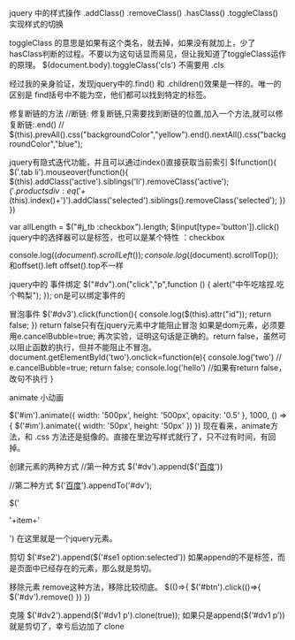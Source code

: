 
jquery 中的样式操作
.addClass()
.removeClass()
.hasClass()
.toggleClass()  实现样式的切换

toggleClass 的意思是如果有这个类名，就去掉，如果没有就加上，少了hasClass判断的过程。不要以为这句话显而易见，但让我知道了toggleClass运作的原理。
 $(document.body).toggleClass('cls')    不需要用 .cls

经过我的亲身验证，发现jquery中的.find() 和 .children()效果是一样的。唯一的区别是
find括号中不能为空，他们都可以找到特定的标签。

修复断链的方法
//断链: 修复断链,只需要找到断链的位置,加入一个方法,就可以修复断链:.end()
//         $(this).prevAll().css("backgroundColor","yellow").end().nextAll().css("backgroundColor","blue");

jquery有隐式迭代功能，并且可以通过index()直接获取当前索引
 $(function(){
        $('.tab li').mouseover(function(){
            $(this).addClass('active').siblings('li').removeClass('active');
            $('.products div:eq('+$(this).index()+')').addClass('selected').siblings().removeClass('selected');
        })
       })


  var allLength = $("#j_tb :checkbox").length;
$(input[type='button']).click()
jquery中的选择器可以是标签，也可以是某个特性 ：checkbox

console.log($(document).scrollLeft());
 console.log($(document).scrollTop());
和offset().left    offset().top不一样

jquery中的 事件绑定
$("#dv").on("click","p",function () {
          alert("中午吃啥捏.吃个鸭梨");
  });
on是可以绑定事件的

冒泡事件
 $('#dv3').click(function(){
               console.log($(this).attr("id"));
                return false;
     })
return false只有在jquery元素中才能阻止冒泡
如果是dom元素，必须要用e.cancelBubble=true;
再次实验，证明这句话是正确的。return  false，虽然可以阻止函数的执行，但并不能阻止不冒泡。
document.getElementById('two').onclick=function(e){
    console.log('two')
    // e.cancelBubble=true;
    return false;
    console.log('hello')   //如果有return false，改句不执行
}


animate 小动画


 $('#im').animate({ width: '500px', height: '500px', opacity: '0.5' }, 1000, () => {
     $('#im').animate({ width: '50px', height: '50px' })
 })
现在看来，animate方法，和 .css 方法还是挺像的。直接在里边写样式就行了，只不过有时间，有回掉。



创建元素的两种方式
//第一种方式
    $('#dv').append($('<a href="www.baidu.com">百度</a>'))

//第二种方式
    $('<a href="www.baidu.com">百度</a>').appendTo('#dv');




$('<p>'+item+'</p>')   在这里就是一个jquery元素。


剪切
  $('#se2').append($('#se1 option:selected'))
如果append的不是标签，而是页面中已经存在的元素，那么就是剪切。

移除元素
remove这种方法，移除比较彻底。
  $(()=>{
            $('#btn').click(()=>{
                $('#dv').remove()
            })
        })

克隆
$('#dv2').append($('#dv1 p').clone(true));
如果只是append($(‘#dv1 p’)) 就是剪切了，幸亏后边加了 clone
<!-- vertical,horizontal,inline -->
<!-- :wrapper-col="wrapperCol" -->
<!-- :label-col="labelCol" :wrapper-col="wrapperCol" -->

